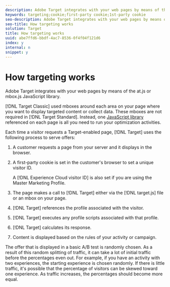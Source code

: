 ```yaml
---
description: Adobe Target integrates with your web pages by means of the at.js or mbox.js JavaScript library.
keywords: targeting;cookie;first-party cookie;1st-party cookie
seo-description: Adobe Target integrates with your web pages by means of the at.js or mbox.js JavaScript library.
seo-title: How targeting works
solution: Target
title: How targeting works
uuid: abe7ffd6-bbdf-4ac7-8536-0f4f04f121d6
index: y
internal: n
snippet: y
---
```


# How targeting works

Adobe Target integrates with your web pages by means of the at.js or mbox.js JavaScript library.

 [!DNL Target Classic] used mboxes around each area on your page where you want to display targeted content or collect data. These mboxes are not required in [!DNL Target Standard]. Instead, one [JavaScript library](../c-implementing-target/c-considerations-before-you-implement-target/c-target-implement.md#concept_60B748DE4293488F917E8F1FA4C7E9EB) referenced on each page is all you need to run your optimization activities.

Each time a visitor requests a Target-enabled page, [!DNL Target] uses the following process to serve offers:

1. A customer requests a page from your server and it displays in the browser. 
1. A first-party cookie is set in the customer's browser to set a unique visitor ID.

   A [!DNL Experience Cloud visitor ID] is also set if you are using the Master Marketing Profile. 

1. The page makes a call to [!DNL Target] either via the [!DNL target.js] file or an mbox on your page. 
1. [!DNL Target] references the profile associated with the visitor. 
1. [!DNL Target] executes any profile scripts associated with that profile. 
1. [!DNL Target] calculates its response. 
1. Content is displayed based on the rules of your activity or campaign.

The offer that is displayed in a basic A/B test is randomly chosen. As a result of this random splitting of traffic, it can take a lot of initial traffic before the percentages even out. For example, if you have an activity with two experiences, the starting experience is chosen randomly. If there is little traffic, it's possible that the percentage of visitors can be skewed toward one experience. As traffic increases, the percentages should become more equal. 
